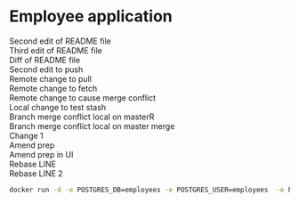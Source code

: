 # Employee application

Second edit of README file    
Third edit of README file    
Diff of README file    
Second edit to push    
Remote change to pull    
Remote change to fetch    
Remote change to cause merge conflict    
Local change to test stash     
Branch merge conflict local on masterR     
Branch merge conflict local on master merge     
Change 1   
Amend prep      
Amend prep in UI      
Rebase LINE      
Rebase LINE 2      

```sh
docker run -d -e POSTGRES_DB=employees -e POSTGRES_USER=employees  -e POSTGRES_PASSWORD=employees  -p 5432:5432  --name employees-postgres postgres
```
